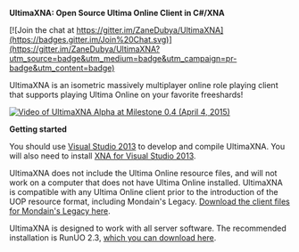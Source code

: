 **UltimaXNA: Open Source Ultima Online Client in C#/XNA**

[![Join the chat at https://gitter.im/ZaneDubya/UltimaXNA](https://badges.gitter.im/Join%20Chat.svg)](https://gitter.im/ZaneDubya/UltimaXNA?utm_source=badge&utm_medium=badge&utm_campaign=pr-badge&utm_content=badge)

UltimaXNA is an isometric massively multiplayer online role playing client that supports playing Ultima Online on your favorite freeshards!

[![Video of UltimaXNA Alpha at Milestone 0.4 (April 4, 2015)](https://cloud.githubusercontent.com/assets/7041719/7079845/179c2bd0-deef-11e4-83b0-f81723bb39d5.jpg)](http://www.youtube.com/watch?v=gUfpQkLBdzE)

**Getting started**

You should use [Visual Studio 2013](https://www.visualstudio.com/en-us/products/visual-studio-express-vs.aspx) to develop and compile UltimaXNA. You will also need to install [XNA for Visual Studio 2013](https://msxna.codeplex.com/releases/view/117230).

UltimaXNA does not include the Ultima Online resource files, and will not work on a computer that does not have Ultima Online installed. UltimaXNA is compatible with any Ultima Online client prior to the introduction of the UOP resource format, including Mondain's Legacy. [Download the client files for Mondain's Legacy here](http://games.mirrors.tds.net/pub/ea-games/uo/uoml_setup.exe).

UltimaXNA is designed to work with all server software. The recommended installation is RunUO 2.3, [which you can download here](https://code.google.com/p/runuo/downloads/list).